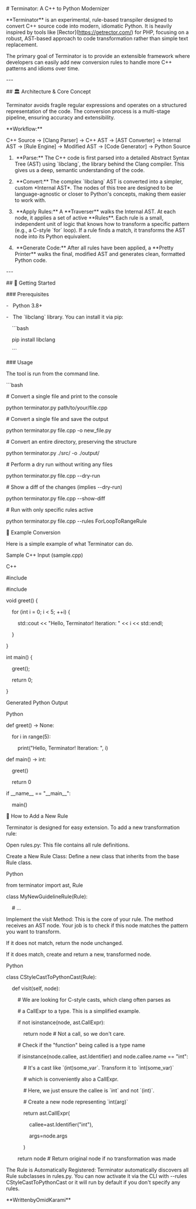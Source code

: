 \# Terminator: A C++ to Python Modernizer

  

\*\*Terminator\*\* is an experimental, rule-based transpiler designed to convert C++ source code into modern, idiomatic Python. It is heavily inspired by tools like \[Rector\](https://getrector.com/) for PHP, focusing on a robust, AST-based approach to code transformation rather than simple text replacement.

  

The primary goal of Terminator is to provide an extensible framework where developers can easily add new conversion rules to handle more C++ patterns and idioms over time.

  

\---

  

\## 🏛️ Architecture & Core Concept

  

Terminator avoids fragile regular expressions and operates on a structured representation of the code. The conversion process is a multi-stage pipeline, ensuring accuracy and extensibility.

  

\*\*Workflow:\*\*

  

C++ Source -> \[Clang Parser\] -> C++ AST -> \[AST Converter\] -> Internal AST -> \[Rule Engine\] -> Modified AST -> \[Code Generator\] -> Python Source

  
  

1.  \*\*Parse:\*\* The C++ code is first parsed into a detailed Abstract Syntax Tree (AST) using \`libclang\`, the library behind the Clang compiler. This gives us a deep, semantic understanding of the code.

2.  \*\*Convert:\*\* The complex \`libclang\` AST is converted into a simpler, custom \*Internal AST\*. The nodes of this tree are designed to be language-agnostic or closer to Python's concepts, making them easier to work with.

3.  \*\*Apply Rules:\*\* A \*\*Traverser\*\* walks the Internal AST. At each node, it applies a set of active \*\*Rules\*\*. Each rule is a small, independent unit of logic that knows how to transform a specific pattern (e.g., a C-style \`for\` loop). If a rule finds a match, it transforms the AST node into its Python equivalent.

4.  \*\*Generate Code:\*\* After all rules have been applied, a \*\*Pretty Printer\*\* walks the final, modified AST and generates clean, formatted Python code.

  

\---

  

\## 🚀 Getting Started

  

\### Prerequisites

  

\-   Python 3.8+

\-   The \`libclang\` library. You can install it via pip:

    \`\`\`bash

    pip install libclang

    \`\`\`

  

\### Usage

  

The tool is run from the command line.

  

\`\`\`bash

\# Convert a single file and print to the console

python terminator.py path/to/your/file.cpp

  

\# Convert a single file and save the output

python terminator.py file.cpp \-o new\_file.py

  

\# Convert an entire directory, preserving the structure

python terminator.py ./src/ \-o ./output/

  

\# Perform a dry run without writing any files

python terminator.py file.cpp \--dry-run

  

\# Show a diff of the changes (implies --dry-run)

python terminator.py file.cpp \--show-diff

  

\# Run with only specific rules active

python terminator.py file.cpp \--rules ForLoopToRangeRule

📝 Example Conversion

Here is a simple example of what Terminator can do.

  

Sample C++ Input (sample.cpp)

C++

  

#include <iostream>

#include <string>

  

void greet() {

    for (int i \= 0; i < 5; ++i) {

        std::cout << "Hello, Terminator! Iteration: " << i << std::endl;

    }

}

  

int main() {

    greet();

    return 0;

}

Generated Python Output

Python

  

def greet() -> None:

    for i in range(5):

        print("Hello, Terminator! Iteration: ", i)

  
  

def main() -> int:

    greet()

    return 0

  
  

if \_\_name\_\_ == "\_\_main\_\_":

    main()

🔧 How to Add a New Rule

Terminator is designed for easy extension. To add a new transformation rule:

  

Open rules.py: This file contains all rule definitions.

  

Create a New Rule Class: Define a new class that inherits from the base Rule class.

  

Python

  

from terminator import ast, Rule

  

class MyNewGuidelineRule(Rule):

    # ...

Implement the visit Method: This is the core of your rule. The method receives an AST node. Your job is to check if this node matches the pattern you want to transform.

  

If it does not match, return the node unchanged.

  

If it does match, create and return a new, transformed node.

  

Python

  

class CStyleCastToPythonCast(Rule):

    def visit(self, node):

        # We are looking for C-style casts, which clang often parses as

        # a CallExpr to a type. This is a simplified example.

        if not isinstance(node, ast.CallExpr):

            return node # Not a call, so we don't care.

  

        # Check if the "function" being called is a type name

        if isinstance(node.callee, ast.Identifier) and node.callee.name == "int":

            # It's a cast like \`(int)some\_var\`. Transform it to \`int(some\_var)\`

            # which is conveniently also a CallExpr.

            # Here, we just ensure the callee is \`int\` and not \`(int)\`.

  

            # Create a new node representing \`int(arg)\`

            return ast.CallExpr(

                callee=ast.Identifier("int"),

                args=node.args

            )

  

        return node # Return original node if no transformation was made

The Rule is Automatically Registered: Terminator automatically discovers all Rule subclasses in rules.py. You can now activate it via the CLI with --rules CStyleCastToPythonCast or it will run by default if you don't specify any rules.

  

\*\*WrittenbyOmidKarami\*\*
